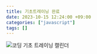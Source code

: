 ```yaml
---
title: 기초트레이닝 완료
date: 2023-10-15 12:24:00 +09:00
categories: ["javascript"]
tags: []
---
```


![코딩 기초 트레이닝 캘린더](https://github.com/hyemin12/hyemin12.github.io/assets/66300732/f6f76cdc-eaaf-49c0-9a54-5e4739f4584b)
